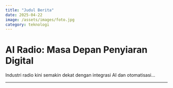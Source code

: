 ```yaml
---
title: "Judul Berita"
date: 2025-04-22
image: /assets/images/foto.jpg
category: teknologi
---
```


# AI Radio: Masa Depan Penyiaran Digital

Industri radio kini semakin dekat dengan integrasi AI dan otomatisasi...

---
